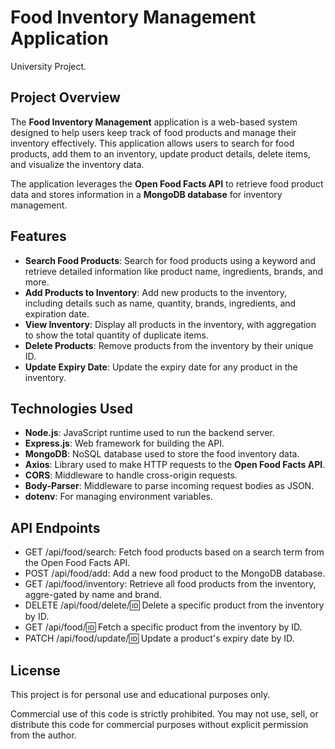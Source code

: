 # Food Inventory Management Application
University Project.
## Project Overview

The **Food Inventory Management** application is a web-based system designed to help users keep track of food products and manage their inventory effectively. This application allows users to search for food products, add them to an inventory, update product details, delete items, and visualize the inventory data.

The application leverages the **Open Food Facts API** to retrieve food product data and stores information in a **MongoDB database** for inventory management.

## Features

- **Search Food Products**: Search for food products using a keyword and retrieve detailed information like product name, ingredients, brands, and more.
- **Add Products to Inventory**: Add new products to the inventory, including details such as name, quantity, brands, ingredients, and expiration date.
- **View Inventory**: Display all products in the inventory, with aggregation to show the total quantity of duplicate items.
- **Delete Products**: Remove products from the inventory by their unique ID.
- **Update Expiry Date**: Update the expiry date for any product in the inventory.
  
## Technologies Used

- **Node.js**: JavaScript runtime used to run the backend server.
- **Express.js**: Web framework for building the API.
- **MongoDB**: NoSQL database used to store the food inventory data.
- **Axios**: Library used to make HTTP requests to the **Open Food Facts API**.
- **CORS**: Middleware to handle cross-origin requests.
- **Body-Parser**: Middleware to parse incoming request bodies as JSON.
- **dotenv**: For managing environment variables.

## API Endpoints

- 	GET /api/food/search: Fetch food products based on a search term from the Open Food Facts API.
- 	POST /api/food/add: Add a new food product to the MongoDB database.
- 	GET /api/food/inventory: Retrieve all food products from the inventory, aggre-gated by name and brand.
- 	DELETE /api/food/delete/:id: Delete a specific product from the inventory by ID.
- 	GET /api/food/:id: Fetch a specific product from the inventory by ID.
- 	PATCH /api/food/update/:id: Update a product's expiry date by ID.

## License

This project is for personal use and educational purposes only. 

Commercial use of this code is strictly prohibited. You may not use, sell, or distribute this code for commercial purposes without explicit permission from the author.



